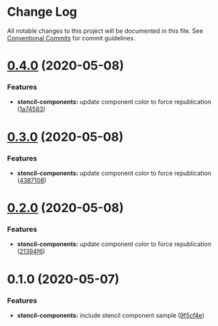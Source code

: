 # Change Log

All notable changes to this project will be documented in this file.
See [Conventional Commits](https://conventionalcommits.org) for commit guidelines.

# [0.4.0](https://github.com/ferranvila/microfrontends/compare/@ferranvila/stencil-components@0.3.0...@ferranvila/stencil-components@0.4.0) (2020-05-08)


### Features

* **stencil-components:** update component color to force republication ([1a74583](https://github.com/ferranvila/microfrontends/commit/1a7458320b16ff8e613066567412a3c8ddafed1c))





# [0.3.0](https://github.com/ferranvila/microfrontends/compare/@ferranvila/stencil-components@0.2.0...@ferranvila/stencil-components@0.3.0) (2020-05-08)


### Features

* **stencil-components:** update component color to force republication ([4387108](https://github.com/ferranvila/microfrontends/commit/43871089658c30a75d3d999f4be3c79f38181251))





# [0.2.0](https://github.com/ferranvila/microfrontends/compare/@ferranvila/stencil-components@0.1.0...@ferranvila/stencil-components@0.2.0) (2020-05-08)


### Features

* **stencil-components:** update component color to force republication ([21394f6](https://github.com/ferranvila/microfrontends/commit/21394f62712dff52bd3311f78add09b0758b692a))





# 0.1.0 (2020-05-07)


### Features

* **stencil-components:** include stencil component sample ([9f5cf4e](https://github.com/ferranvila/microfrontends/commit/9f5cf4e69a544b5e11b9da4244e1c13d30a02e54))

